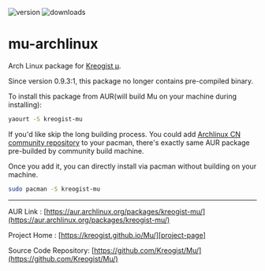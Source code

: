 ![version](https://img.shields.io/badge/Version-0.9.9.3:1-FF5174.svg?style=flat-square)
![downloads](https://img.shields.io/github/downloads/frantic1048/mu-archlinux/latest/total.svg?style=flat-square)

# mu-archlinux

Arch Linux package for [Kreogist µ][project-page].

Since version 0.9.3:1, this package no longer contains pre-compiled binary.

To install this package from AUR(will build Mu on your machine during installing):

```bash
yaourt -S kreogist-mu
```

If you'd like skip the long building process. You could add [Archlinux CN community repository](https://github.com/archlinuxcn/mirrorlist-repo) to your pacman, there's exactly same AUR package pre-builded by community build machine.

Once you add it, you can directly install via pacman without building on your machine.

```bash
sudo pacman -S kreogist-mu
```

---

AUR Link : [https://aur.archlinux.org/packages/kreogist-mu/](https://aur.archlinux.org/packages/kreogist-mu/)

Project Home : [https://kreogist.github.io/Mu/][project-page]

Source Code Repository: [https://github.com/Kreogist/Mu/](https://github.com/Kreogist/Mu/)

[project-page]:https://kreogist.github.io/Mu/
